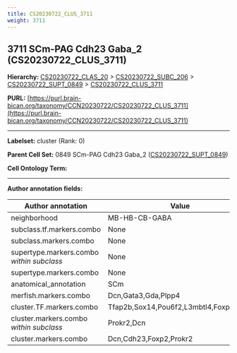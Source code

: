 ```yaml
---
title: CS20230722_CLUS_3711
weight: 3711
---
```

## 3711 SCm-PAG Cdh23 Gaba_2 (CS20230722_CLUS_3711)
<b>Hierarchy: </b>
[CS20230722_CLAS_20](../CS20230722_CLAS_20) >
[CS20230722_SUBC_206](../CS20230722_SUBC_206) >
[CS20230722_SUPT_0849](../CS20230722_SUPT_0849) >
[CS20230722_CLUS_3711](../CS20230722_CLUS_3711)

**PURL:** [https://purl.brain-bican.org/taxonomy/CCN20230722/CS20230722_CLUS_3711](https://purl.brain-bican.org/taxonomy/CCN20230722/CS20230722_CLUS_3711)

---


**Labelset:** cluster (Rank: 0)

**Parent Cell Set:** 0849 SCm-PAG Cdh23 Gaba_2 ([CS20230722_SUPT_0849](../CS20230722_SUPT_0849))



**Cell Ontology Term:** 

[MARKER GENES.]: #


---

[TRANSFERRED ANNOTATIONS.]: #


[AUTHOR ANNOTATION FIELDS.]: #


**Author annotation fields:**

| Author annotation | Value |
|-------------------|-------|
|neighborhood|MB-HB-CB-GABA|
|subclass.tf.markers.combo|None|
|subclass.markers.combo|None|
|supertype.markers.combo _within subclass_|None|
|supertype.markers.combo|None|
|anatomical_annotation|SCm|
|merfish.markers.combo|Dcn,Gata3,Gda,Plpp4|
|cluster.TF.markers.combo|Tfap2b,Sox14,Pou6f2,L3mbtl4,Foxp2,Otx2|
|cluster.markers.combo _within subclass_|Prokr2,Dcn|
|cluster.markers.combo|Dcn,Cdh23,Foxp2,Prokr2|
